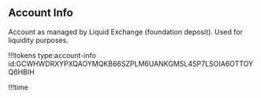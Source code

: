 ## Account Info

Account as managed by Liquid Exchange (foundation deposit).
Used for liquidity purposes.

!!!tokens type:account-info id:GCWHWDRXYPXQAOYMQKB66SZPLM6UANKGMSL4SP7LSOIA6OTTOYQ6HBIH

!!!time